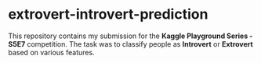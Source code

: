 # extrovert-introvert-prediction
This repository contains my submission for the **Kaggle Playground Series - S5E7** competition.   The task was to classify people as **Introvert** or **Extrovert** based on various features.
